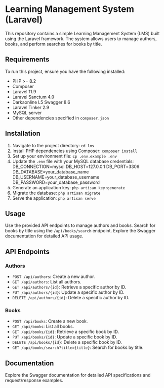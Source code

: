 # Learning Management System (Laravel)

This repository contains a simple Learning Management System (LMS) built using the Laravel framework. The system allows users to manage authors, books, and perform searches for books by title.

## Requirements

To run this project, ensure you have the following installed:

- PHP >= 8.2
- Composer
- Laravel 11.9
- Laravel Sanctum 4.0
- Darkaonline L5 Swagger 8.6
- Laravel Tinker 2.9
- MySQL server
- Other dependencies specified in `composer.json`

## Installation

1. Navigate to the project directory: `cd lms`
2. Install PHP dependencies using Composer: `composer install`
3. Set up your environment file: `cp .env.example .env`
4. Update the `.env` file with your MySQL database credentials:
DB_CONNECTION=mysql
DB_HOST=127.0.0.1
DB_PORT=3306
DB_DATABASE=your_database_name
DB_USERNAME=your_database_username
DB_PASSWORD=your_database_password
5. Generate an application key: `php artisan key:generate`
6. Migrate the database: `php artisan migrate`
7. Serve the application: `php artisan serve`

## Usage

Use the provided API endpoints to manage authors and books. Search for books by title using the `/api/books/search` endpoint. Explore the Swagger documentation for detailed API usage.

## API Endpoints

### Authors
- `POST /api/authors`: Create a new author.
- `GET /api/authors`: List all authors.
- `GET /api/authors/{id}`: Retrieve a specific author by ID.
- `PUT /api/authors/{id}`: Update a specific author by ID.
- `DELETE /api/authors/{id}`: Delete a specific author by ID.

### Books
- `POST /api/books`: Create a new book.
- `GET /api/books`: List all books.
- `GET /api/books/{id}`: Retrieve a specific book by ID.
- `PUT /api/books/{id}`: Update a specific book by ID.
- `DELETE /api/books/{id}`: Delete a specific book by ID.
- `GET /api/books/search?title={title}`: Search for books by title.

## Documentation

Explore the Swagger documentation for detailed API specifications and request/response examples.

